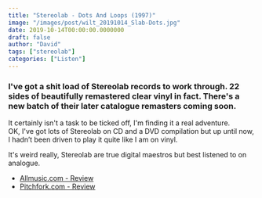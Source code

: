 ```yaml
---
title: "Stereolab - Dots And Loops (1997)"
image: "/images/post/wilt_20191014_Slab-Dots.jpg"
date: 2019-10-14T00:00:00.0000000
draft: false
author: "David"
tags: ["stereolab"]
categories: ["Listen"]
---
```

### I've got a shit load of Stereolab records to work through. 22 sides of beautifully remastered clear vinyl in fact. There's a new batch of their later catalogue remasters coming soon.

 It certainly isn't a task to be ticked off, I'm finding it a real adventure.   
OK, I've got lots of Stereolab on CD and a DVD compilation but up until now, I hadn’t been driven to play it quite like I am on vinyl.

 It's weird really, Stereolab are true digital maestros but best listened to on analogue. 

-  [Allmusic.com - Review](https://www.allmusic.com/album/dots-and-loops-mw0000026813)
-  [Pitchfork.com - Review](https://pitchfork.com/reviews/albums/stereolab-dots-and-loops/)